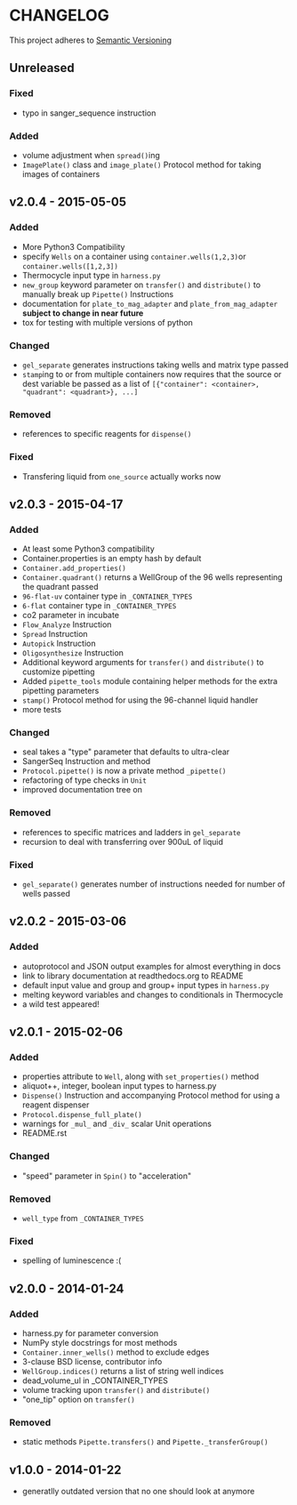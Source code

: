 # CHANGELOG

This project adheres to [Semantic Versioning](http://semver.org/)

## Unreleased

### Fixed
- typo in sanger_sequence instruction

### Added
- volume adjustment when `spread()`ing
- `ImagePlate()` class and `image_plate()` Protocol method for taking images of containers


## v2.0.4 - 2015-05-05

### Added
- More Python3 Compatibility
- specify `Wells` on a container using `container.wells(1,2,3)`or `container.wells([1,2,3])`
- Thermocycle input type in `harness.py`
- `new_group` keyword parameter on `transfer()` and `distribute()` to manually break up `Pipette()` Instructions
- documentation for `plate_to_mag_adapter` and `plate_from_mag_adapter` **subject to change in near future**
- tox for testing with multiple versions of python

### Changed
- `gel_separate` generates instructions taking wells and matrix type passed
- `stamp`ing to or from multiple containers now requires that the source or dest variable be passed as a list of `[{"container": <container>, "quadrant": <quadrant>}, ...]`

### Removed
- references to specific reagents for `dispense()`

### Fixed
- Transfering liquid from `one_source` actually works now

## v2.0.3 - 2015-04-17


### Added
- At least some Python3 compatibility
- Container.properties is an empty hash by default
- `Container.add_properties()`
- `Container.quadrant()` returns a WellGroup of the 96 wells representing the quadrant passed
- `96-flat-uv` container type in `_CONTAINER_TYPES`
- `6-flat` container type in `_CONTAINER_TYPES`
- co2 parameter in incubate
- `Flow_Analyze` Instruction
- `Spread` Instruction
- `Autopick` Instruction
- `Oligosynthesize` Instruction
- Additional keyword arguments for `transfer()` and `distribute()` to customize pipetting
- Added `pipette_tools` module containing helper methods for the extra pipetting parameters
- `stamp()` Protocol method for using the 96-channel liquid handler
- more tests

### Changed
- seal takes a "type" parameter that defaults to ultra-clear
- SangerSeq Instruction and method
- `Protocol.pipette()` is now a private method `_pipette()`
- refactoring of type checks in `Unit`
- improved documentation tree on

### Removed
- references to specific matrices and ladders in `gel_separate`
- recursion to deal with transferring over 900uL of liquid

### Fixed
- `gel_separate()` generates number of instructions needed for number of wells passed


## v2.0.2 - 2015-03-06

### Added
- autoprotocol and JSON output examples for almost everything in docs
- link to library documentation at readthedocs.org to README
- default input value and group and group+ input types in `harness.py`
- melting keyword variables and changes to conditionals in Thermocycle
- a wild test appeared!

## v2.0.1 - 2015-02-06

### Added
- properties attribute to `Well`, along with `set_properties()` method
- aliquot++, integer, boolean input types to harness.py
- `Dispense()` Instruction and accompanying Protocol method for using a reagent dispenser
- `Protocol.dispense_full_plate()`
- warnings for `_mul_` and `_div_` scalar Unit operations
- README.rst

### Changed
- "speed" parameter in `Spin()` to "acceleration"

### Removed
- `well_type` from `_CONTAINER_TYPES`

### Fixed
- spelling of luminescence :(

## v2.0.0 - 2014-01-24

### Added
- harness.py for parameter conversion
- NumPy style docstrings for most methods
- `Container.inner_wells()` method to exclude edges
- 3-clause BSD license, contributor info
- `WellGroup.indices()` returns a list of string well indices
- dead_volume_ul in _CONTAINER_TYPES
- volume tracking upon `transfer()` and `distribute()`
- "one_tip" option on `transfer()`

### Removed
- static methods `Pipette.transfers()` and `Pipette._transferGroup()`

## v1.0.0 - 2014-01-22

- generatlly outdated version that no one should look at anymore
















